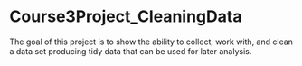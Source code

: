 # Course3Project_CleaningData
The goal of this project is to show the ability to collect, work with, and clean a data set producing tidy data that can be used for later analysis.
